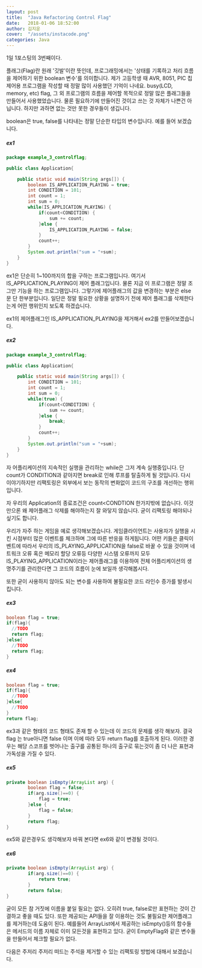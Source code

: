 ```yaml
---
layout: post
title:  "Java Refactoring Control Flag"
date:   2018-01-06 18:52:00
author: 김지운
cover:  "/assets/instacode.png"
categories: Java
---
```


1일 1포스팅의 3번째이다.

플래그(Flag)란 원래 '깃발'이란 뜻인데, 프로그래밍에서는 '상태를 기록하고 처리 흐름을 제어하기 위한 boolean 변수'를 의미합니다.
제가 고등학생 때 AVR, 8051, PIC 칩 제어용 프로그램을 작성할 때 정말 많이 사용했던 기억이 나네요.
busy(LCD, memory, etc) flag, 그 외 프로그램의 흐름을 제어할 목적으로 정말 많은 플래그들을 만들어서 사용했었습니다.
물론 필요하기에 만들어진 것이고 쓰는 것 자체가 나쁜건 아닙니다. 하지만 과하면 없는 것만 못한 경우들이 생깁니다.

boolean은 true, false를 나타내는 정말 단순한 타입의 변수입니다.
예를 들어 보겠습니다.
##### ex1
```java
package example_3_controlflag;

public class Application{

	public static void main(String args[]) {
		boolean IS_APPLICATION_PLAYING = true;
		int CONDITION = 101;
		int count = 1;
		int sum = 0;
		while(IS_APPLICATION_PLAYING) {
			if(count<CONDITION) {
				sum += count;
			}else {
				IS_APPLICATION_PLAYING = false;
			}
			count++;
		}
		System.out.println("sum = "+sum);
	}
}

```

ex1은 단순히 1~100까지의 합을 구하는 프로그램입니다. 여기서 IS_APPLICATION_PLAYING이 제어 플래그입니다.
물론 지금 이 프로그램은 정말 조그만 기능을 하는 프로그램입니다. 그렇기에 제어플래그의 값을 변경하는 부분은 else문
단 한부분입니다. 일단은 정말 필요한 상황을 설명하기 전에 제어 플래그를 삭제한다는게 어떤 행위인지 보도록 하겠습니다.

ex1의 제어플래그인 IS_APPLICATION_PLAYING을 제거해서 ex2를 만들어보겠습니다.
##### ex2
```java
package example_3_controlflag;

public class Application{

	public static void main(String args[]) {
		int CONDITION = 101;
		int count = 1;
		int sum = 0;
		while(true) {
			if(count<CONDITION) {
				sum += count;
			}else {
				break;
			}
			count++;
		}
		System.out.println("sum = "+sum);
	}
}

```

자 어플리케이션의 지속적인 실행을 관리하는 while은 그저 계속 실행중입니다. 단 count가 CONDITION과 같아지면 break로 인해
루프를 탈출하게 될 것입니다. 다시 이야기하지만 리팩토링은 외부에서 보는 동작의 변화없이 코드의 구조를 개선하는 행위입니다.

자 우리의 Application의 종료조건은 count<CONDTION 한가지밖에 없습니다. 이것만으론 왜 제어플래그 삭제를 해야하는지 잘 와닿지 않습니다.
굳이 리팩토링 해야되나 싶기도 합니다.

우리가 자주 하는 게임을 예로 생각해보겠습니다.
게임클라이언트는 사용자가 실행을 시킨 시점부터 많은 이벤트를 체크하며 그에 따른 반응을 하게됩니다.
어떤 키들은 클릭이벤트에 따라서 우리의 IS_PLAYING_APPLICATION을 false로 바꿀 수 있을 것이며
네트워크 오류 혹은 메모리 할당 오류등 다양한 시스템 오류까지 모두 IS_PLAYING_APPLICATION이라는 제어플래그를
이용하여 전체 어플리케이션의 생명주기를 관리한다면 그 코드의 흐름이 눈에 보일까 생각해봅시다.

또한 굳이 사용하지 않아도 되는 변수를 사용하여 불필요한 코드 라인수 증가를 발생시킵니다.

##### ex3
```java
boolean flag = true;
if(flag){
  //TODO
  return flag;
}else{
  //TODO
  return flag;
}

```

##### ex4
```java
boolean flag = true;
if(flag){
  //TODO
}else{
  //TODO
}
return flag;
```

ex3과 같은 형태의 코드 형태도 존재 할 수 있는데 이 코드의 문제를 생각 해보자.
결국 flag 는 true아니면 false 이며 이에 따라 모두 return flag를 호출하게 된다.
이러한 경우는 해당 스코프를 벗어나는 출구를 공통된 하나의 출구로 묶는것이 좀 더 나은 표현과 가독성을 가질 수 있다.

##### ex5
```java
private boolean isEmpty(ArrayList arg) {
		boolean flag = false;
		if(arg.size()==0) {
			flag = true;
		}else {
			flag = false;
		}
		return flag;
}
```

ex5와 같은경우도 생각해보자 바꿔 본다면 ex6와 같이 변경될 것이다.

##### ex6
```java
private boolean isEmpty(ArrayList arg) {
		if(arg.size()==0) {
			return true;
		}
		return false;
}
```

굳이 모든 참 거짓에 이름을 붙일 필요는 없다. 오히려 true, false로만 표현하는 것이 간결하고 좋을 때도 있다.
또한 제공되는 API들을 잘 이용하는 것도 불필요한 제어플래그를 제거하는데 도움이 된다.
예를들어 ArrayList에서 제공하는 isEmpty()등의 함수들은 메서드의 이름 자체로 이미 모든것을 표현하고 있다.
굳이 EmptyFlag와 같은 변수들을 만들어서 체크할 필요가 없다.

다음은 주저리 주저리 떠드는 주석을 제거할 수 있는 리팩토링 방법에 대해서 보겠습니다.
